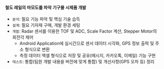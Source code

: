 #### 철도 레일의 마모도를 파악 기구물 시제품 개발
- `분석`: 필요 기능 파악 및 핵심 기술 습득
- `설계`: 필요 기자재 구매, 개발 환경 세팅
- `개발`: Radar 센서를 이용한 TOF 및 ADC, Scale Factor 계산, Stepper Motor의 회전각 제어
  - Android Application에 실시간으로 센서 데이터 시각화, GPS 정보 출력 및 주소 형식으로 변환
  - 측정 데이터 엑셀 형식으로 저장 및 공유(메시지, 카카오톡, 이메일) 기능 구현
- `테스트`: 통합(팀원 개발 내용을 버전에 맞게 통합) 및 개선사항(GPS 오차 등) 정리

